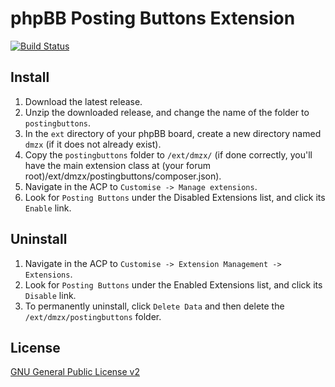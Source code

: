 # phpBB Posting Buttons Extension

[![Build Status](https://travis-ci.org/dmzx/Posting-Buttons.svg?branch=master)](https://travis-ci.org/dmzx/Posting-Buttons)

## Install

1. Download the latest release.
2. Unzip the downloaded release, and change the name of the folder to `postingbuttons`.
3. In the `ext` directory of your phpBB board, create a new directory named `dmzx` (if it does not already exist).
4. Copy the `postingbuttons` folder to `/ext/dmzx/` (if done correctly, you'll have the main extension class at (your forum root)/ext/dmzx/postingbuttons/composer.json).
5. Navigate in the ACP to `Customise -> Manage extensions`.
6. Look for `Posting Buttons` under the Disabled Extensions list, and click its `Enable` link.

## Uninstall

1. Navigate in the ACP to `Customise -> Extension Management -> Extensions`.
2. Look for `Posting Buttons` under the Enabled Extensions list, and click its `Disable` link.
3. To permanently uninstall, click `Delete Data` and then delete the `/ext/dmzx/postingbuttons` folder.

## License
[GNU General Public License v2](http://opensource.org/licenses/GPL-2.0)
